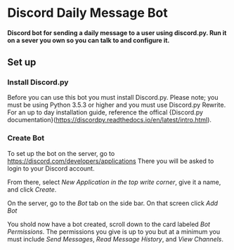 # Discord Daily Message Bot
#### Discord bot for sending a daily message to a user using discord.py. Run it on a sever you own so you can talk to and configure it.

## Set up

### Install Discord.py
Before you can use this bot you must install Discord.py. Please note; you must be using Python 3.5.3 or higher and you must use Discord.py Rewrite. For an up to day installation guide, reference the offical {Discord.py documentation}(https://discordpy.readthedocs.io/en/latest/intro.html).

### Create Bot
To set up the bot on the server, go to https://discord.com/developers/applications
There you will be asked to login to your Discord account. 

From there, select *New Application in the top write corner*, give it a name, and click *Create*.

On the server, go to the *Bot* tab on the side bar. On that screen click *Add Bot*

You shold now have a bot created, scroll down to the card labeled *Bot Permissions*. The permissions you give is up to you but at a minimum you must include *Send Messages*, *Read Message History*, and *View Channels*. 

